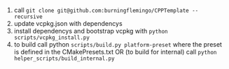 1. call ```git clone git@github.com:burningflemingo/CPPTemplate --recursive```
2. update vcpkg.json with dependencys
3. install dependencys and bootstrap vcpkg with ```python scripts/vcpkg_install.py```
4. to build call python ```scripts/build.py platform-preset```  where the preset is defined in the CMakePresets.txt OR (to build for internal) call ```python helper_scripts/build_internal.py```
